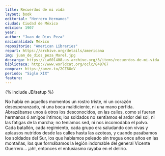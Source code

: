 ```yaml
---
title: Recuerdos de mi vida
layout: book
editorial: "Herrero Hermanos"
ciudad: Ciudad de México
edicion: 1907
year: 
author: "Juan de Dios Peza"
nacionalidad: México
repositorio: "American Libraries"
repurl: https://archive.org/details/americana
img: juan_de_dios_peza_Morel.jpg
descarga: https://ia601408.us.archive.org/3/items/recuerdos-de-mi-vida-juan-de-dios-peza_202008/Recuerdos%20de%20mi%20vida%20-%20Juan%20de%20Dios%20Peza.pdf
biblioteca: http://www.worldcat.org/oclc/848767
comprar: https://amzn.to/2CZ6OeV
periodo: "Siglo XIX"
feature: 
---
```

{% include JB/setup %}

No había en aquellos momentos un rostro triste, ni un corazón desesperanzado, ni una boca maldiciente, ni una mano pérfida. Abrazábanse unos á otros los desconocidos, en las calles, como si fueran hermanos ó amigos íntimos; los soldados no sentíamos el ardor del sol, ni las fatigas de la marcha; no teníamos sed, ni nos incomodaba el polvo. Cada batallón, cada regimiento, cada grupo era saludando con vivas y aplausos nutridos desde las calles hasta las azoteas, y cuando pasábamos los soldados del Sur, los que habíamos peleado sin tregua once años en las montañas, los que formábamos la legión indomable del general Vicente Guerrero… ¡ah!, entonces el entusiasmo rayaba en el delirio.
